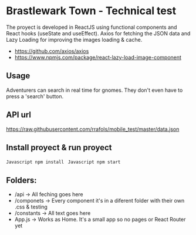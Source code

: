 # Brastlewark Town - Technical test

The proyect is developed in ReactJS using functional components and React hooks (useState and useEffect).
Axios for fetching the JSON data and Lazy Loading for improving the images loading & cache.
- https://github.com/axios/axios
- https://www.npmjs.com/package/react-lazy-load-image-component

## Usage
Adventurers can search in real time for gnomes. They don't even have to press a 'search' button.

## API url
https://raw.githubusercontent.com/rrafols/mobile_test/master/data.json

## Install proyect & run proyect
```Javascript npm install ```
```Javascript npm start ```

## Folders:
- /api -> All feching goes here
- /componets -> Every component it's in a diferent folder with their own .css & testing
- /constants -> All text goes here
- App.js -> Works as Home. It's a small app so no pages or React Router yet 

